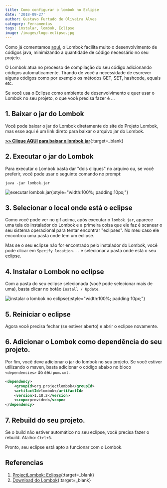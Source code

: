 ```yaml
---
title: Como configurar o lombok no Eclipse
date: '2018-09-27'
author: Gustavo Furtado de Oliveira Alves
category: Ferramentas
tags: instalar, lombok, Eclipse
image: /images/logo-eclipse.jpg
---
```


Como já comentamos [aqui](https://dicasdejava.com.br/como-configurar-o-lombok-no-intellij-idea/),
o Lombok facilita muito o desenvolvimento de códigos java, minimizando a quantidade de código necessário no seu projeto.

O Lombok atua no processo de compilação do seu código adicionando códigos automaticamente. Tirando de você a necessidade de escrever alguns códigos como por exemplo os métodos GET, SET, hashcode, equals etc.

Se você usa o Eclipse como ambiente de desenvolvimento e quer usar o Lombok no seu projeto, o que você precisa fazer é ...

## 1. Baixar o jar do Lombok

Você pode baixar o jar do Lombok diretamente do site do Projeto Lombok,
mas esse aqui é um link direto para baixar o arquivo jar do Lombok.

[**>> Clique AQUI para baixar o lombok.jar**](https://projectlombok.org/downloads/lombok.jar){:target=\_blank}

## 2. Executar o jar do Lombok

Para executar o Lombok basta dar "dois cliques" no arquivo ou, se você preferir, você pode usar o seguinte comando no prompt:

```
java -jar lombok.jar
```

![executar lombok.jar](/images/eclipse/executar-lombok.jar.gif){:style="width:100%; padding:10px;"}

## 3. Selecionar o local onde está o eclipse

Como você pode ver no gif acima, após executar o `lombok.jar`, aparece uma tela do instalador do Lombok e a primeira coisa que ele faz é scanear o seu sistema operacional para tentar encontrar "eclipses". No meu caso ele encontrou uma pasta onde tem um eclipse.

Mas se o seu eclipse não for encontrado pelo instalador do Lombok, você pode clicar em `Specify location...` e selecionar a pasta onde está o seu eclipse.

## 4. Instalar o Lombok no eclipse

Com a pasta do seu eclipse selecionada (você pode selecionar mais de uma), basta clicar no botão `Install / Update`.

![instalar o lombok no eclipse](/images/eclipse/instalar-lombok-no-eclipse.gif){:style="width:100%; padding:10px;"}

## 5. Reiniciar o eclipse

Agora você precisa fechar (se estiver aberto) e abrir o eclipse novamente.

## 6. Adicionar o Lombok como dependência do seu projeto.

Por fim, você deve adicionar o jar do lombok no seu projeto.
Se você estiver utilizando o maven, basta adicionar o código abaixo no bloco `<dependencies>` do seu `pom.xml`.

```xml
<dependency>
    <groupId>org.projectlombok</groupId>
    <artifactId>lombok</artifactId>
    <version>1.18.2</version>
    <scope>provided</scope>
</dependency>
```

## 7. Rebuild do seu projeto.

Se o build não estiver automático no seu eclipse, você precisa fazer o rebuild. Atalho: `Ctrl+B`.

Pronto, seu eclipse está apto a funcionar com o Lombok.

## Referencias

1. [ProjectLombok: Eclipse](https://projectlombok.org/setup/eclipse){:target=\_blank}
2. [Download do Lombok](https://projectlombok.org/downloads/lombok.jar){:target=\_blank}